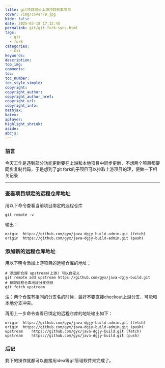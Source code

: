 ```yaml
---
title: git项目同步上游项目到本项目
cover: /img/cover/9.jpg
hide: false
date: 2025-03-18 17:12:45
permalink: git/git-fork-sync.html
tags:
  - git
  - fork
categories:
  - Git
keywords:
description:
top_img:
comments:
toc:
toc_number:
toc_style_simple:
copyright:
copyright_author:
copyright_author_href:
copyright_url:
copyright_info:
mathjax:
katex:
aplayer:
highlight_shrink:
aside:
abcjs:
---
```


### 前言

今天工作是遇到部分功能更新要在上游和本地项目中同步更新，不想两个项目都要同步复制代码，于是想到了git fork的子项目可以拉取上游项目的理，便做一下相关记录

---

### 查看项目绑定的远程仓库地址

用以下命令查看当前项目绑定的远程仓库

```shell
git remote -v
```

输出：

```shell
origin	https://github.com/gyx/java-dgjy-build-admin.git (fetch)
origin	https://github.com/gyx/java-dgjy-build-admin.git (push)
```

### 添加新的远程仓库地址

用以下明令添加上游项目的远程仓库的地址：

```shell
# 添加新仓库 upstream(上游) 可以自定义
git remote add upstream https://github.com/gyx/java-dgjy-build.git
# 获取远程仓库地址分支信息
git fetch upstream
```

注：两个仓库有相同的分支名的时候，最好不要直接checkout上游分支，可能和本地分支冲突。

再用上一步命令查看已绑定的远程仓库的地址输出如下：

```shell
origin	https://github.com/gyx/java-dgjy-build-admin.git (fetch)
origin	https://github.com/gyx/java-dgjy-build-admin.git (push)
upstream	https://github.com/gyx/java-dgjy-build.git (fetch)
upstream	https://github.com/gyx/java-dgjy-build.git (push)
```

### 后记

剩下的操作就都可以直接用idea等git管理软件来完成了。
